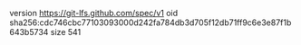 version https://git-lfs.github.com/spec/v1
oid sha256:cdc746cbc77103093000d242fa784db3d705f12db71ff9c6e3e87f1b643b5734
size 541
